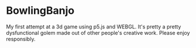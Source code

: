 # BowlingBanjo

My first attempt at a 3d game using p5.js and WEBGL. It's pretty a pretty dysfunctional golem made out of other people's creative work. Please enjoy responsibly.

